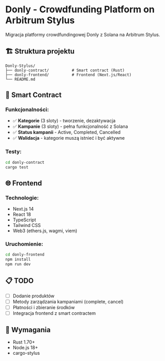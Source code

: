 # Donly - Crowdfunding Platform on Arbitrum Stylus

Migracja platformy crowdfundingowej Donly z Solana na Arbitrum Stylus.

## 🏗️ Struktura projektu

```
Donly-Stylus/
├── donly-contract/          # Smart contract (Rust)
├── donly-frontend/          # Frontend (Next.js/React)
└── README.md
```

## 🚀 Smart Contract

### Funkcjonalności:
- ✅ **Kategorie** (3 sloty) - tworzenie, dezaktywacja
- ✅ **Kampanie** (3 sloty) - pełna funkcjonalność z Solana
- ✅ **Status kampanii** - Active, Completed, Cancelled
- ✅ **Walidacja** - kategorie muszą istnieć i być aktywne

### Testy:
```bash
cd donly-contract
cargo test
```

## 🌐 Frontend

### Technologie:
- Next.js 14
- React 18
- TypeScript
- Tailwind CSS
- Web3 (ethers.js, wagmi, viem)

### Uruchomienie:
```bash
cd donly-frontend
npm install
npm run dev
```

## 📋 TODO

- [ ] Dodanie produktów
- [ ] Metody zarządzania kampaniami (complete, cancel)
- [ ] Płatności i zbieranie środków
- [ ] Integracja frontend z smart contractem

## 🔧 Wymagania

- Rust 1.70+
- Node.js 18+
- cargo-stylus
